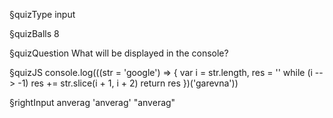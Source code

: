 §quizType
input

§quizBalls
8


§quizQuestion
What will be displayed in the console?


§quizJS
console.log(((str = 'google') => {
  var i = str.length, res = ''
  while (i --> -1) res += str.slice(i + 1, i + 2)
  return res
})('garevna'))


§rightInput
anverag
'anverag'
"anverag"
